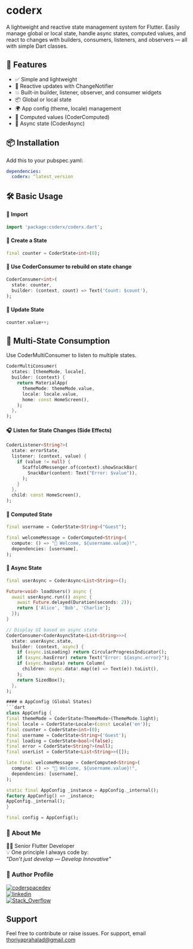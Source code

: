 # coderx

A lightweight and reactive state management system for Flutter.
Easily manage global or local state, handle async states, computed values, and react to changes with builders, consumers, listeners, and observers — all with simple Dart classes.

## 🚀 Features
- ✅ Simple and lightweight
- 🔄 Reactive updates with ChangeNotifier
- 💥 Built-in builder, listener, observer, and consumer widgets
- 📦 Global or local state
- 🌍 App config (theme, locale) management
- 🧮 Computed values (CoderComputed)
- 🔁 Async state (CoderAsync)

## 📦 Installation
Add this to your pubspec.yaml:
```yaml
dependencies:
  coderx: ^latest_version
```

## 🛠️ Basic Usage
#### 🔹 Import
```dart
import 'package:coderx/coderx.dart';
```

#### 🔹 Create a State
```dart
final counter = CoderState<int>(0);
```

#### 🔹 Use CoderConsumer to rebuild on state change
```dart
CoderConsumer<int>(
  state: counter,
  builder: (context, count) => Text('Count: $count'),
);
```

#### 🔹 Update State
```dart
counter.value++;
```

## 🧱 Multi-State Consumption
Use CoderMultiConsumer to listen to multiple states.
```dart
CoderMultiConsumer(
  states: [themeMode, locale],
  builder: (context) {
    return MaterialApp(
      themeMode: themeMode.value,
      locale: locale.value,
      home: const HomeScreen(),
    );
  },
);
```

#### 🎧 Listen for State Changes (Side Effects)
```dart
CoderListener<String?>(
  state: errorState,
  listener: (context, value) {
    if (value != null) {
      ScaffoldMessenger.of(context).showSnackBar(
        SnackBar(content: Text("Error: $value")),
      );
    }
  },
  child: const HomeScreen(),
);
```

#### 🧮 Computed State
```dart
final username = CoderState<String>("Guest");

final welcomeMessage = CoderComputed<String>(
  compute: () => "👋 Welcome, ${username.value}!",
  dependencies: [username],
);
```

#### 🔄 Async State
```dart
final userAsync = CoderAsync<List<String>>();

Future<void> loadUsers() async {
  await userAsync.run(() async {
    await Future.delayed(Duration(seconds: 2));
    return ['Alice', 'Bob', 'Charlie'];
  });
}

// Display UI based on async state
CoderConsumer<CoderAsyncState<List<String>>>(
  state: userAsync.state,
  builder: (context, async) {
    if (async.isLoading) return CircularProgressIndicator();
    if (async.hasError) return Text("Error: ${async.error}");
    if (async.hasData) return Column(
      children: async.data!.map((e) => Text(e)).toList(),
    );
    return SizedBox();
  },
);

#### ⚙️ AppConfig (Global States)
```dart
class AppConfig {
final themeMode = CoderState<ThemeMode>(ThemeMode.light);
final locale = CoderState<Locale>(const Locale('en'));
final counter = CoderState<int>(0);
final username = CoderState<String>('Guest');
final loading = CoderState<bool>(false);
final error = CoderState<String?>(null);
final userList = CoderState<List<String>>([]);

late final welcomeMessage = CoderComputed<String>(
  compute: () => "👋 Welcome, ${username.value}!",
  dependencies: [username],
);

static final AppConfig _instance = AppConfig._internal();
factory AppConfig() => _instance;
AppConfig._internal();
}

final config = AppConfig();
```

### 🚀 About Me

👨‍💻 Senior Flutter Developer <br />
💡 One principle I always code by: <br />
*"Don’t just develop — Develop Innovative"*

### 📝 Author Profile

[![coderspacedev](https://img.shields.io/badge/GitHub-100000?style=for-the-badge&logo=github&logoColor=white)](https://github.com/coderspacedev) <br />
[![linkedin](https://img.shields.io/badge/linkedin-0A66C2?style=for-the-badge&logo=linkedin&logoColor=white)](https://www.linkedin.com/in/thoriya-prahalad-1b6a82137) <br />
[![Stack_Overflow](https://img.shields.io/badge/Stack_Overflow-FE7A16?style=for-the-badge&logo=stack-overflow&logoColor=white)](https://stackoverflow.com/users/9917404/thoriya-prahalad)

## Support
Feel free to contribute or raise issues.
For support, email thoriyaprahalad@gmail.com
